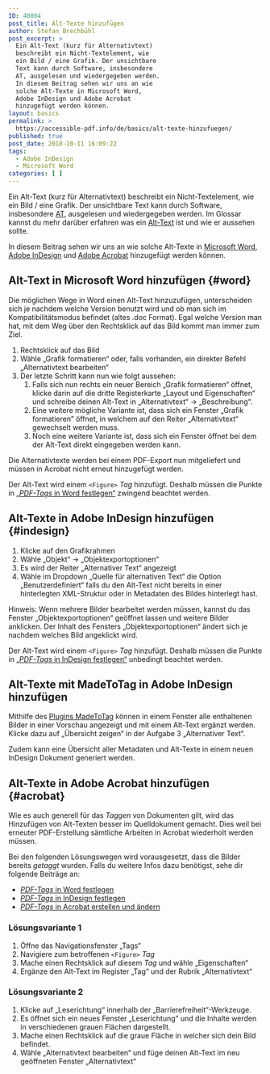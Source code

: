 ```yaml
---
ID: 40004
post_title: Alt-Texte hinzufügen
author: Stefan Brechbühl
post_excerpt: >
  Ein Alt-Text (kurz für Alternativtext)
  beschreibt ein Nicht-Textelement, wie
  ein Bild / eine Grafik. Der unsichtbare
  Text kann durch Software, insbesondere
  AT, ausgelesen und wiedergegeben werden.
  In diesem Beitrag sehen wir uns an wie
  solche Alt-Texte in Microsoft Word,
  Adobe InDesign und Adobe Acrobat
  hinzugefügt werden können.
layout: basics
permalink: >
  https://accessible-pdf.info/de/basics/alt-texte-hinzufuegen/
published: true
post_date: 2018-10-11 16:09:22
tags:
  - Adobe InDesign
  - Microsoft Word
categories: [ ]
---
```

Ein Alt-Text (kurz für Alternativtext) beschreibt ein Nicht-Textelement, wie ein Bild / eine Grafik. Der unsichtbare Text kann durch Software, insbesondere [AT][1], ausgelesen und wiedergegeben werden. Im Glossar kannst du mehr darüber erfahren was ein [Alt-Text][2] ist und wie er aussehen sollte.

In diesem Beitrag sehen wir uns an wie solche Alt-Texte in [Microsoft Word][3], [Adobe InDesign][4] und [Adobe Acrobat][5] hinzugefügt werden können.

## Alt-Text in Microsoft Word hinzufügen {#word}

Die möglichen Wege in Word einen Alt-Text hinzuzufügen, unterscheiden sich je nachdem welche Version benutzt wird und ob man sich im Kompatibilitätsmodus befindet (altes .doc Format). Egal welche Version man hat, mit dem Weg über den Rechtsklick auf das Bild kommt man immer zum Ziel.

1.  Rechtsklick auf das Bild
2.  Wähle „Grafik formatieren“ oder, falls vorhanden, ein direkter Befehl „Alternativtext bearbeiten“
3.  Der letzte Schritt kann nun wie folgt aussehen: 
    1.  Falls sich nun rechts ein neuer Bereich „Grafik formatieren“ öffnet, klicke darin auf die dritte Registerkarte „Layout und Eigenschaften“ und schreibe deinen Alt-Text in „Alternativtext“ → „Beschreibung“.
    2.  Eine weitere mögliche Variante ist, dass sich ein Fenster „Grafik formatieren” öffnet, in welchem auf den Reiter „Alternativtext“ gewechselt werden muss.
    3.  Noch eine weitere Variante ist, dass sich ein Fenster öffnet bei dem der Alt-Text direkt eingegeben werden kann.

Die Alternativtexte werden bei einem PDF-Export nun mitgeliefert und müssen in Acrobat nicht erneut hinzugefügt werden.

Der Alt-Text wird einem `<Figure>` *Tag* hinzufügt. Deshalb müssen die Punkte in [„*PDF-Tags* in Word festlegen“][6] zwingend beachtet werden.

## Alt-Texte in Adobe InDesign hinzufügen {#indesign}

1.  Klicke auf den Grafikrahmen
2.  Wähle „Objekt“ → „Objektexportoptionen“
3.  Es wird der Reiter „Alternativer Text“ angezeigt
4.  Wähle im Dropdown „Quelle für alternativen Text“ die Option „Benutzerdefiniert“ falls du den Alt-Text nicht bereits in einer hinterlegten XML-Struktur oder in Metadaten des Bildes hinterlegt hast.

Hinweis: Wenn mehrere Bilder bearbeitet werden müssen, kannst du das Fenster „Objektexportoptionen“ geöffnet lassen und weitere Bilder anklicken. Der Inhalt des Fensters „Objektexportoptionen“ ändert sich je nachdem welches Bild angeklickt wird.

Der Alt-Text wird einem `<Figure>` *Tag* hinzufügt. Deshalb müssen die Punkte in [„*PDF-Tags* in InDesign festlegen“][7] unbedingt beachtet werden.

## Alt-Texte mit MadeToTag in Adobe InDesign hinzufügen

Mithilfe des [Plugins MadeToTag][8] können in einem Fenster alle enthaltenen Bilder in einer Vorschau angezeigt und mit einem Alt-Text ergänzt werden. Klicke dazu auf „Übersicht zeigen“ in der Aufgabe 3 „Alternativer Text“.

Zudem kann eine Übersicht aller Metadaten und Alt-Texte in einem neuen InDesign Dokument generiert werden.

## Alt-Texte in Adobe Acrobat hinzufügen {#acrobat}

Wie es auch generell für das *Taggen* von Dokumenten gilt, wird das Hinzufügen von Alt-Texten besser im Quelldokument gemacht. Dies weil bei erneuter PDF-Erstellung sämtliche Arbeiten in Acrobat wiederholt werden müssen.

Bei den folgenden Lösungswegen wird vorausgesetzt, dass die Bilder bereits *getaggt* wurden. Falls du weitere Infos dazu benötigst, sehe dir folgende Beiträge an:

*   [*PDF-Tags* in Word festlegen][9]
*   [*PDF-Tags* in InDesign festlegen][10]
*   [*PDF-Tags* in Acrobat erstellen und ändern][11]

### Lösungsvariante 1

1.  Öffne das Navigationsfenster „Tags“ 
2.  Navigiere zum betroffenen `<Figure>` *Tag*
3.  Mache einen Rechtsklick auf diesem *Tag* und wähle „Eigenschaften“
4.  Ergänze den Alt-Text im Register „Tag“ und der Rubrik „Alternativtext“

### Lösungsvariante 2

1.  Klicke auf „Leserichtung“ innerhalb der „Barrierefreiheit“-Werkzeuge.
2.  Es öffnet sich ein neues Fenster „Leserichtung“ und die Inhalte werden in verschiedenen grauen Flächen dargestellt.
3.  Mache einen Rechtsklick auf die graue Fläche in welcher sich dein Bild befindet.
4.  Wähle „Alternativtext bearbeiten“ und füge deinen Alt-Text im neu geöffneten Fenster „Alternativtext“

 [1]: https://accessible-pdf.info/de/glossar/#assistive-technologie
 [2]: https://accessible-pdf.info/de/glossar/#alt-text
 [3]: #word
 [4]: #indesign
 [5]: #acrobat
 [6]: http://accessible-pdf.info/de/basics/pdf-tags-in-word-festlegen/
 [7]: http://accessible-pdf.info/de/basics/pdf-tags-in-indesign-festlegen/
 [8]: https://www.axaio.com/doku.php/de:products:madetotag
 [9]: https://accessible-pdf.info/de/basics/pdf-tags-in-word-festlegen/
 [10]: https://accessible-pdf.info/de/basics/pdf-tags-in-indesign-festlegen/
 [11]: https://accessible-pdf.info/de/basics/pdf-tags-in-acrobat-erstellen-und-aendern/